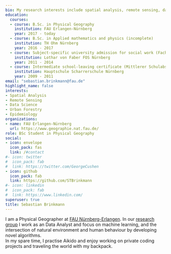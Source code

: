 ```yaml
---
bio: My research interests include spatial analysis, remote sensing, data science, urban forestry and epidemiology.
education:
  courses:
  - course: B.Sc. in Physical Geography
    institution: FAU Erlangen-Nürnberg
    year: 2017 - today
  - course: B.Sc. in Applied mathematics and physics (incomplete)
    institution: TH Ohm Nürnberg
    year: 2016 - 2017
  - course: Subject-specific university admission for social work (Fachgebundene Hochschulreife im sozialen Zweig)
    institution: Lothar von Faber FOS Nürnberg
    year: 2011 - 2014
  - course: Intermediate school-leaving certificate (Mittlerer Schulabschluss)
    institution: Hauptschule Scharrerschule Nürnberg
    year: 2009 - 2011
email: "sebastian.brinkmann@fau.de"
highlight_name: false
interests:
- Spatial Analysis
- Remote Sensing
- Data Science
- Urban Forestry
- Epidemiology
organizations:
- name: FAU Erlangen-Nürnberg
  url: https://www.geographie.nat.fau.de/
role: BSc Student in Physical Geography
social:
- icon: envelope
  icon_pack: fas
  link: /#contact
#- icon: twitter
#  icon_pack: fab
#  link: https://twitter.com/GeorgeCushen
- icon: github
  icon_pack: fab
  link: https://github.com/STBrinkmann
#- icon: linkedin
#  icon_pack: fab
#  link: https://www.linkedin.com/
superuser: true
title: Sebastian Brinkmann
---
```


I am a Physical Geographer at [FAU Nürnberg-Erlangen](https://www.geographie.nat.fau.de/). In our [research group](https://www.geography.nat.fau.eu/research/cultural-geography/wg-digital-health/) I work as an Data Analyst and focus on machine learning, and the intersection of natural environment and human behaviour by developing novel algorithms.\
In my spare time, I practise Aikido and enjoy working on private coding projects and traveling the world with my backpack. 
